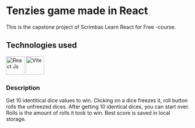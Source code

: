 # Tenzies game made in React

This is the capstone project of Scrimbas Learn React for Free -course.

## Technologies used

<img src="https://upload.wikimedia.org/wikipedia/commons/a/a7/React-icon.svg" alt="React Js" width="50px" height="50px"/>
<img src="https://upload.wikimedia.org/wikipedia/commons/f/f1/Vitejs-logo.svg" alt="Vite" width="50px" height="50px"/>

### Description

Get 10 identitical dice values to win.
Clicking on a dice freezes it, roll button rolls the unfreezed dices.
After getting 10 identical dices, you can start over.
Rolls is the amount of rolls it took to win.
Best score is saved in local storage.
